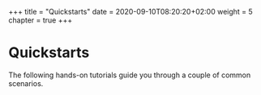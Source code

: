 +++
title = "Quickstarts"
date = 2020-09-10T08:20:20+02:00
weight = 5
chapter = true
+++

# Quickstarts

The following hands-on tutorials guide you through a couple of common scenarios.